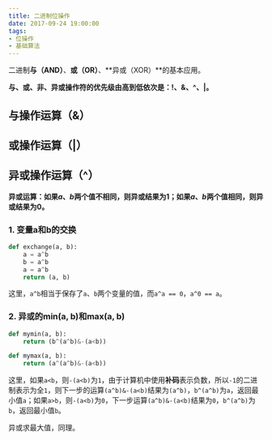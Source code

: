 ```yaml
---
title: 二进制位操作
date: 2017-09-24 19:00:00
tags:
- 位操作
- 基础算法
---
```


二进制**与（AND）**、**或（OR）**、**异或（XOR）**的基本应用。
<!-- more -->



**与、或、非、异或操作符的优先级由高到低依次是：!、&、^、|。**



## 与操作运算（&）



## 或操作运算（|）



## 异或操作运算（^）
**异或运算：如果$a$、$b$两个值不相同，则异或结果为$1$；如果$a$、$b$两个值相同，则异或结果为$0$。**

### 1. 变量a和b的交换

``` PYTHON
def exchange(a, b):
    a = a^b
    b = a^b
    a = a^b
    return (a, b)
```
这里，`a^b`相当于保存了`a`、`b`两个变量的值，而`a^a == 0`，`a^0 == a`。



### 2. 异或的min(a, b)和max(a, b)

``` PYTHON
def mymin(a, b):
    return (b^(a^b)&-(a<b))

def mymax(a, b):
    return (a^(a^b)&-(a<b))
```
这里，如果`a<b`，则`-(a<b)`为`1`，由于计算机中使用**补码**表示负数，所以`-1`的二进制表示为全`1`，则下一步的运算`(a^b)&-(a<b)`结果为`(a^b)`，`b^(a^b)`为`a`，返回最小值`a`；如果`a>b`，则`-(a<b)`为`0`，下一步运算`(a^b)&-(a<b)`结果为`0`，`b^(a^b)`为`b`，返回最小值`b`。

异或求最大值，同理。